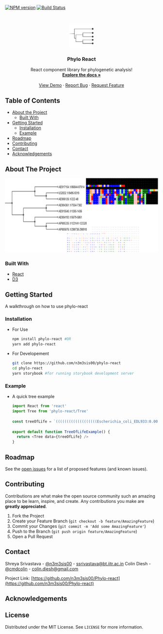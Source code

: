 [![NPM version](https://img.shields.io/npm/v/phylo-react.svg?style=flat-square)](https://npmjs.org/package/phylo-react)
[![Build Status](https://travis-ci.com/n3m3sis00/phylo-react.svg?branch=master)](https://travis-ci.com/n3m3sis00/phylo-react)

<!-- PROJECT LOGO -->
<br />
<p align="center">
  <a href="https://github.com/n3m3sis00/Phylo-react">
    <img src="docs/img/logo.png" alt="Logo" width="80" height="80">
  </a>

  <h3 align="center">Phylo React</h3>

  <p align="center">
    React component library for phylogenetic analysis!
    <br />
    <a href="https://github.com/n3m3sis00/Phylo-react"><strong>Explore the docs »</strong></a>
    <br />
    <br />
    <a href="https://n3m3sis00.github.io/phylo-react/demo">View Demo</a>
    ·
    <a href="https://github.com/n3m3sis00/Phylo-react/issues">Report Bug</a>
    ·
    <a href="https://github.com/n3m3sis00/Phylo-react/issues">Request Feature</a>
  </p>
</p>

<!-- TABLE OF CONTENTS -->

## Table of Contents

- [About the Project](#about-the-project)
  - [Built With](#built-with)
- [Getting Started](#getting-started)
  - [Installation](#installation)
  - [Example](#example)
- [Roadmap](#roadmap)
- [Contributing](#contributing)
- [Contact](#contact)
- [Acknowledgements](#acknowledgements)

<!-- ABOUT THE PROJECT -->

## About The Project

[![Product Name Screen Shot][product-screenshot]](https://n3m3sis00.github.io/tree)

### Built With

- [React](https://reactjs.com)
- [D3](https://d3js.com)

## Getting Started

A walkthrough on how to use phylo-react

### Installation

- For Use

  ```bash
  npm install phylo-react #OR
  yarn add phylo-react
  ```

- For Developement
  ```bash
  git clone https://github.com/n3m3sis00/phylo-react
  cd phylo-react
  yarn storybook #for running storybook development server
  ```

### Example

- A quick tree example

  ```js
  import React from 'react'
  import Tree from 'phylo-react/Tree'

  const treeOfLife = `(((((((((((((((((((Escherichia_coli_EDL933:0.00000,Escherichia_coli_O157_H7:0.00000)Escherichia_subclade:0.00044[96],((Escherichia_coli_O6:0.00000,Escherichia_coli_K12:0.00022)Escherichia_subclade:0.00022[76],(Shigella_flexneri_2a_2457T:0.00000,Shigella_flexneri_2a_301:0.00000)Shigella:0.00266[100])Enterobacteriaceae_subclade:0.00000[75])Enterobacteriaceae_subclade:0.00813[100],((Salmonella_enterica:0.00000,Salmonella_typhi:0.00000)Salmonella_subclade:0.00146[100],Salmonella_typhimurium:0.00075)Salmonella:0.00702[100])Enterobacteriaceae_subclade:0.03131[100],((Yersinia_pestis_Medievalis:0.00000,(Yersinia_pestis_KIM:0.00000,Yersinia_pestis_CO92:0.00000)Yersinia_subclade:0.00000[31])Yersinia:0.03398[100],Photorhabdus_luminescens:0.05076)Enterobacteriaceae_subclade:0.01182[61])Enterobacteriaceae_subclade:0.02183[98],((Blochmannia_floridanus:0.32481,Wigglesworthia_brevipalpis:0.35452)Enterobacteriaceae_subclade:0.08332[100],(Buchnera_aphidicola_Bp:0.27492,(Buchnera_aphidicola_APS:0.09535,Buchnera_aphidicola_Sg:0.10235)Buchnera_subclade:0.10140[100])Buchnera:0.06497[100])Enterobacteriaceae_subclade:0.15030[100])Enterobacteriaceae:0.02808[100],((Pasteurella_multocida:0.03441,Haemophilus_influenzae:0.03754)Pasteurellaceae_subclade:0.01571[94],Haemophilus_ducreyi:0.05333)Pasteurellaceae:0.07365[100])Gammaproteobacteria_subclade:0.03759[100],((((Vibrio_vulnificus_YJ016:0.00021,Vibrio_vulnificus_CMCP6:0.00291)Vibrio_subclade:0.01212[100],Vibrio_parahaemolyticus:0.01985)Vibrio_subclade:0.01536[100],Vibrio_cholerae:0.02995)Vibrio:0.02661[100],Photobacterium_profundum:0.06131)Vibrionaceae:0.05597[100])Gammaproteobacteria_subclade:0.03492[81],Shewanella_oneidensis:0.10577)Gammaproteobacteria_subclade:0.12234[100],((Pseudomonas_putida:0.02741,Pseudomonas_syringae:0.03162)Pseudomonas_subclade:0.02904[100],Pseudomonas_aeruginosa:0.03202)Pseudomonas:0.14456[100])Gammaproteobacteria_subclade:0.04492[98],((Xylella_fastidiosa_700964:0.01324,Xylella_fastidiosa_9a5c:0.00802)Xylella:0.10192[100],(Xanthomonas_axonopodis:0.01069,Xanthomonas_campestris:0.00934)Xanthomonas:0.05037[100])Xanthomonadaceae:0.24151[100])Gammaproteobacteria_subclade:0.02475[49],Coxiella_burnetii:0.33185)Gammaproteobacteria:0.03328[54],((((Neisseria_meningitidis_A:0.00400,Neisseria_meningitidis_B:0.00134)Neisseria:0.12615[100],Chromobacterium_violaceum:0.09623)Neisseriaceae:0.07131[100],((Bordetella_pertussis:0.00127,(Bordetella_parapertussis:0.00199,Bordetella_bronchiseptica:0.00022)Bordetella_subclade:0.00006[67])Bordetella:0.14218[100],Ralstonia_solanacearum:0.11464)Burkholderiales:0.08478[100])Betaproteobacteria_subclade:0.03840[75],Nitrosomonas_europaea:0.22059)Betaproteobacteria:0.08761[100])Proteobacteria_subclade:0.16913[100],((((((Agrobacterium_tumefaciens_Cereon:0.00000,Agrobacterium_tumefaciens_WashU:0.00000):0.05735[100],Rhizobium_meliloti:0.05114)Sinorhizobium:0.05575[100],((Brucella_suis:0.00102,Brucella_melitensis:0.00184)Brucella:0.08660[100],Rhizobium_loti:0.09308)Rhizobiales_subclade:0.02384[51])Rhizobiales_subclade:0.08637[100],(Rhodopseudomonas_palustris:0.04182,Bradyrhizobium_japonicum:0.06346)Bradyrhizobiaceae:0.14122[100])Rhizobiales:0.05767[100],Caulobacter_crescentus:0.23943)Alphaproteobacteria_subclade:0.11257[100],(Wolbachia_sp._wMel:0.51596,(Rickettsia_prowazekii:0.04245,Rickettsia_conorii:0.02487)Rickettsia:0.38019[100])Rickettsiaceae:0.12058[100])Alphaproteobacteria:0.12365[100])Proteobacteria_subclade:0.06301[100],((((Helicobacter_pylori_J99:0.00897,Helicobacter_pylori_26695:0.00637)Helicobacter_subclade:0.19055[100],Helicobacter_hepaticus:0.12643)Helicobacter:0.05330[100],Wolinella_succinogenes:0.11644)Helicobacteraceae:0.09105[100],Campylobacter_jejuni:0.20399)Campylobacterales:0.41390[100])Proteobacteria_subclade:0.04428[82],((Desulfovibrio_vulgaris:0.38320,(Geobacter_sulfurreducens:0.22491,Bdellovibrio_bacteriovorus:0.45934)Deltaproteobacteria_subclade:0.04870[43])Deltaproteobacteria:0.04100[69],(Acidobacterium_capsulatum:0.24572,Solibacter_usitatus:0.29086)Acidobacteria:0.20514[100])Bacteria_subclade:0.04214[64])Bacteria_subclade:0.05551[98],((Fusobacterium_nucleatum:0.45615,(Aquifex_aeolicus:0.40986,Thermotoga_maritima:0.34182)Bacteria_subclade:0.07696[100])Bacteria_subclade:0.03606[35],(((Thermus_thermophilus:0.26583,Deinococcus_radiodurans:0.29763)Deinococci:0.24776[100],Dehalococcoides_ethenogenes:0.53988)Bacteria_subclade:0.04370[35],((((Nostoc_sp._PCC_7120:0.12014,Synechocystis_sp._PCC6803:0.15652)Cyanobacteria_subclade:0.04331[98],Synechococcus_elongatus:0.13147)Cyanobacteria_subclade:0.05040[100],(((Synechococcus_sp._WH8102:0.06780,Prochlorococcus_marinus_MIT9313:0.05434)Cyanobacteria_subclade:0.04879[100],Prochlorococcus_marinus_SS120:0.10211)Cyanobacteria_subclade:0.04238[74],Prochlorococcus_marinus_CCMP1378:0.16170)Cyanobacteria_subclade:0.20442[100])Cyanobacteria_subclade:0.07646[100],Gloeobacter_violaceus:0.23764)Cyanobacteria:0.24501[100])Bacteria_subclade:0.04332[39])Bacteria_subclade:0.02720[51])Bacteria_subclade:0.03471[74],((((Gemmata_obscuriglobus:0.36751,Rhodopirellula_baltica:0.38017)Planctomycetaceae:0.24062[100],((Leptospira_interrogans_L1-130:0.00000,Leptospira_interrogans_56601:0.00027)Leptospira:0.47573[100],((Treponema_pallidum:0.25544,Treponema_denticola:0.16072)Treponema:0.19057[100],Borrelia_burgdorferi:0.42323)Spirochaetaceae:0.20278[100])Spirochaetales:0.07248[95])Bacteria_subclade:0.04615[42],(((Tropheryma_whipplei_TW08/27:0.00009,Tropheryma_whipplei_Twist:0.00081)Tropheryma:0.44723[100],Bifidobacterium_longum:0.29283)Actinobacteridae_subclade:0.14429[100],(((((Corynebacterium_glutamicum_13032:0.00022,Corynebacterium_glutamicum:0.00000)Corynebacterium_subclade:0.03415[100],Corynebacterium_efficiens:0.02559)Corynebacterium_subclade:0.03682[100],Corynebacterium_diphtheriae:0.06479)Corynebacterium:0.13907[100],(((Mycobacterium_bovis:0.00067,(Mycobacterium_tuberculosis_CDC1551:0.00000,Mycobacterium_tuberculosis_H37Rv:0.00000)Mycobacterium_subclade:0.00022[98])Mycobacterium_subclade:0.03027[100],Mycobacterium_leprae:0.05135)Mycobacterium_subclade:0.01514[97],Mycobacterium_paratuberculosis:0.02091)Mycobacterium:0.11523[100])Corynebacterineae:0.09883[100],(Streptomyces_avermitilis:0.02680,Streptomyces_coelicolor:0.02678)Streptomyces:0.16707[100])Actinomycetales_subclade:0.06110[91])Actinobacteridae:0.26800[100])Bacteria_subclade:0.03480[23],((Fibrobacter_succinogenes:0.51984,(Chlorobium_tepidum:0.37204,(Porphyromonas_gingivalis:0.11304,Bacteroides_thetaiotaomicron:0.13145)Bacteroidales:0.34694[100])Bacteroidetes/Chlorobi_group:0.09237[100])Bacteria_subclade:0.04841[62],(((Chlamydophila_pneumoniae_TW183:0.00000,(Chlamydia_pneumoniae_J138:0.00000,(Chlamydia_pneumoniae_CWL029:0.00000,Chlamydia_pneumoniae_AR39:0.00000)Chlamydophila_subclade:0.00000[37])Chlamydophila_subclade:0.00000[44])Chlamydophila_subclade:0.10482[100],Chlamydophila_caviae:0.05903)Chlamydophila:0.04170[98],(Chlamydia_muridarum:0.01938,Chlamydia_trachomatis:0.02643)Chlamydia:0.06809[100])Chlamydiaceae:0.60169[100])Bacteria_subclade:0.04443[32])Bacteria_subclade:0.04284[67])Bacteria_subclade:0.02646[66],((Thermoanaerobacter_tengcongensis:0.17512,((Clostridium_tetani:0.10918,Clostridium_perfringens:0.11535)Clostridium_subclade:0.03238[78],Clostridium_acetobutylicum:0.11396)Clostridium:0.15056[100])Clostridia:0.11788[100],(((((Mycoplasma_mobile:0.27702,Mycoplasma_pulmonis:0.28761)Mycoplasma_subclade:0.28466[100],((((Mycoplasma_pneumoniae:0.10966,Mycoplasma_genitalium:0.11268)Mycoplasma_subclade:0.31768[100],Mycoplasma_gallisepticum:0.24373)Mycoplasma_subclade:0.14180[100],Mycoplasma_penetrans:0.34890)Mycoplasma_subclade:0.06674[94],Ureaplasma_parvum:0.33874)Mycoplasmataceae_subclade:0.19177[100])Mycoplasmataceae_subclade:0.07341[100],Mycoplasma_mycoides:0.37680)Mycoplasmataceae:0.12541[100],Phytoplasma_Onion_yellows:0.47843)Mollicutes:0.09099[100],(((((Listeria_monocytogenes_F2365:0.00063,Listeria_monocytogenes_EGD:0.00144)Listeria_subclade:0.00235[90],Listeria_innocua:0.00248)Listeria:0.13517[100],((Oceanobacillus_iheyensis:0.13838,Bacillus_halodurans:0.09280)Bacillaceae_subclade:0.02676[91],(((Bacillus_cereus_ATCC_14579:0.00342,Bacillus_cereus_ATCC_10987:0.00123)Bacillus_subclade:0.00573[100],Bacillus_anthracis:0.00331)Bacillus_subclade:0.08924[100],Bacillus_subtilis:0.07876)Bacillus:0.01984[96])Bacillaceae:0.03907[100])Bacillales_subclade:0.02816[69],((Staphylococcus_aureus_MW2:0.00000,(Staphylococcus_aureus_N315:0.00022,Staphylococcus_aureus_Mu50:0.00022)Staphylococcus_subclade:0.00022[61])Staphylococcus_subclade:0.02479[100],Staphylococcus_epidermidis:0.03246)Staphylococcus:0.17366[100])Bacillales:0.02828[64],(((((((Streptococcus_agalactiae_III:0.00110,Streptococcus_agalactiae_V:0.00155)Streptococcus_subclade:0.01637[100],(Streptococcus_pyogenes_M1:0.00134,(Streptococcus_pyogenes_MGAS8232:0.00045,(Streptococcus_pyogenes_MGAS315:0.00000,Streptococcus_pyogenes_SSI-1:0.00022)Streptococcus_subclade:0.00110[100])Streptococcus_subclade:0.00066[87])Streptococcus_subclade:0.02250[100])Streptococcus_subclade:0.01360[100],Streptococcus_mutans:0.04319)Streptococcus_subclade:0.01920[99],(Streptococcus_pneumoniae_R6:0.00119,Streptococcus_pneumoniae_TIGR4:0.00124)Streptococcus_subclade:0.03607[100])Streptococcus:0.04983[100],Lactococcus_lactis:0.11214)Streptococcaceae:0.08901[100],Enterococcus_faecalis:0.07946)Lactobacillales_subclade:0.03958[100],(Lactobacillus_johnsonii:0.20999,Lactobacillus_plantarum:0.14371)Lactobacillus:0.06763[100])Lactobacillales:0.08989[100])Bacilli:0.08905[100])Firmicutes_subclade:0.09540[92])Firmicutes:0.04315[54])Bacteria:1.34959,(((((Thalassiosira_pseudonana:0.33483,(Cryptosporidium_hominis:0.25048,Plasmodium_falciparum:0.28267)Apicomplexa:0.14359[100])Eukaryota_subclade:0.03495[42],(((Oryza_sativa:0.07623,Arabidopsis_thaliana:0.09366)Streptophyta:0.15770[100],Cyanidioschyzon_merolae:0.38319)Eukaryota_subclade:0.08133[96],(Dictyostelium_discoideum:0.34685,(((Eremothecium_gossypii:0.07298,Saccharomyces_cerevisiae:0.07619)Saccharomycetaceae:0.21170[100],Schizosaccharomyces_pombe:0.24665)Ascomycota:0.15370[100],(((Anopheles_gambiae:0.10724,Drosophila_melanogaster:0.10233)Diptera:0.09870[100],((Takifugu_rubripes:0.03142,Danio_rerio:0.05230)Actinopterygii:0.04335[100],(((Rattus_norvegicus:0.03107,Mus_musculus:0.01651)Murinae:0.00398[91],(Homo_sapiens:0.00957,Pan_troglodytes:0.03864)Hominidae:0.01549[100])Euarchontoglires:0.01629[99],Gallus_gallus:0.04596)Gnathostomata_subclade:0.01859[100])Gnathostomata:0.09688[100])Metazoa_subclade:0.03693[95],(Caenorhabditis_elegans:0.01843,Caenorhabditis_briggsae:0.01896)Caenorhabditis:0.24324[100])Metazoa:0.09911[100])Eukaryota_subclade:0.04004[85])Eukaryota_subclade:0.02708[41])Eukaryota_subclade:0.02636[44])Eukaryota_subclade:0.06455[87],Leishmania_major:0.45664)Eukaryota_subclade:0.10129[100],Giardia_lamblia:0.55482)Eukaryota:0.57543[100],((Nanoarchaeum_equitans:0.81078,(((Sulfolobus_tokodaii:0.17389,Sulfolobus_solfataricus:0.18962)Sulfolobus:0.33720[100],Aeropyrum_pernix:0.43380)Thermoprotei_subclade:0.09462[94],Pyrobaculum_aerophilum:0.55514)Thermoprotei:0.12018[100])Archaea_subclade:0.15444[100],((Thermoplasma_volcanium:0.10412,Thermoplasma_acidophilum:0.09785)Thermoplasma:0.66151[100],((((Methanobacterium_thermautotrophicum:0.36583,Methanopyrus_kandleri:0.35331)Euryarchaeota_subclade:0.07446[99],(Methanococcus_maripaludis:0.28592,Methanococcus_jannaschii:0.13226)Methanococcales:0.23828[100])Euryarchaeota_subclade:0.06284[100],((Pyrococcus_horikoshii:0.02786,Pyrococcus_abyssi:0.02179)Pyrococcus_subclade:0.02239[100],Pyrococcus_furiosus:0.02366)Pyrococcus:0.36220[100])Euryarchaeota_subclade:0.04469[51],(Archaeoglobus_fulgidus:0.34660,(Halobacterium_sp._NRC-1:0.61597,(Methanosarcina_acetivorans:0.02602,Methanosarcina_mazei:0.03087)Methanosarcina:0.30588[100])Euryarchaeota_subclade:0.12801[100])Euryarchaeota_subclade:0.10395[100])Euryarchaeota_subclade:0.06815[62])Euryarchaeota:0.11833[99])Archaea:0.43325[100]):0.88776);`

  export default function TreeOfLifeExample() {
    return <Tree data={treeOfLife} />
  }
  ```

<!-- ROADMAP -->

## Roadmap

See the [open issues](https://github.com/n3m3sis00/Phylo-react/issues) for a list of proposed features (and known issues).

<!-- CONTRIBUTING -->

## Contributing

Contributions are what make the open source community such an amazing place to be learn, inspire, and create. Any contributions you make are **greatly appreciated**.

1. Fork the Project
2. Create your Feature Branch (`git checkout -b feature/AmazingFeature`)
3. Commit your Changes (`git commit -m 'Add some AmazingFeature'`)
4. Push to the Branch (`git push origin feature/AmazingFeature`)
5. Open a Pull Request

<!-- CONTACT -->

## Contact

Shreya Srivastava - [@n3m3sis00](github.com/n3m3sis00) - ssrivastava@bt.iitr.ac.in
Colin Diesh - [@cmdcolin](github.com/cmdcolin) - colin.diesh@gmail.com

Project Link: [https://github.com/n3m3sis00/Phylo-react](https://github.com/n3m3sis00/Phylo-react)

<!-- ACKNOWLEDGEMENTS -->

## Acknowledgements

<!-- MARKDOWN LINKS & IMAGES -->
<!-- https://www.markdownguide.org/basic-syntax/#reference-style-links -->

[build-shield]: https://travis-ci.com/n3m3sis00/tree.svg?branch=master
[build-url]: https://travis-ci.com/n3m3sis00/tree
[contributors-shield]: https://img.shields.io/github/contributors/n3m3sis00/tree.svg
[contributors-url]: https://github.com/n3m3sis00/Phylo-react/graphs/contributors
[forks-shield]: https://img.shields.io/github/forks/n3m3sis00/tree.svg
[forks-url]: https://github.com/n3m3sis00/Phylo-react/network/members
[stars-shield]: https://img.shields.io/github/stars/n3m3sis00/tree.svg
[stars-url]: https://github.com/n3m3sis00/Phylo-react/stargazers
[issues-shield]: https://img.shields.io/github/issues/n3m3sis00/tree.svg
[issues-url]: https://github.com/n3m3sis00/Phylo-react/issues
[license-shield]: https://img.shields.io/github/license/n3m3sis00/tree.svg
[license-url]: https://github.com/n3m3sis00/Phylo-react/blob/master/LICENSE
[product-screenshot]: docs/img/demo.png

<!-- LICENSE -->

## License

Distributed under the MIT License. See `LICENSE` for more information.

